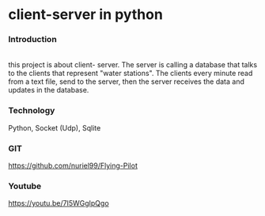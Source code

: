 # client-server in python
### Introduction
<br>
this project is about client- server.
The server is calling a database that talks to the clients that represent "water stations".
The clients every minute read from a text file, send to the server,
then the server receives the data and updates in the database.
<br>

 
### Technology 
Python, Socket (Udp), Sqlite

### GIT
https://github.com/nuriel99/Flying-Pilot

### Youtube
https://youtu.be/7I5WGgIpQgo

<br>
